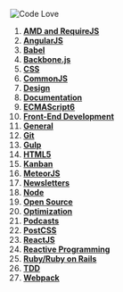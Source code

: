 ![Code Love](http://i.imgur.com/RS2KWU7.png)

1. **[AMD and RequireJS](https://github.com/KleoPetroff/dev-log/blob/master/source/amd-requirejs.md)**
2. **[AngularJS](https://github.com/KleoPetroff/dev-log/blob/master/source/angularjs.md)**
3. **[Babel](https://github.com/KleoPetroff/dev-log/blob/master/source/babel.md)**
4. **[Backbone.js](https://github.com/KleoPetroff/dev-log/blob/master/source/backbone.md)**
5. **[CSS](https://github.com/KleoPetroff/dev-log/blob/master/source/css.md)**
6. **[CommonJS](https://github.com/KleoPetroff/dev-log/blob/master/source/commonjs.md)**
7. **[Design](https://github.com/KleoPetroff/dev-log/blob/master/source/design.md)**
8. **[Documentation](https://github.com/KleoPetroff/dev-log/blob/master/source/documentation.md)**
9. **[ECMAScript6](https://github.com/KleoPetroff/dev-log/blob/master/source/ecmascript6.md)**
10. **[Front-End Development](https://github.com/KleoPetroff/dev-log/blob/master/source/front-end.md)**
11. **[General](https://github.com/KleoPetroff/dev-log/blob/master/source/general.md)**
12. **[Git](https://github.com/KleoPetroff/dev-log/blob/master/source/git.md)**
13. **[Gulp](https://github.com/KleoPetroff/dev-log/blob/master/source/gulp.md)**
14. **[HTML5](https://github.com/KleoPetroff/dev-log/blob/master/source/html5.md)**
15. **[Kanban](https://github.com/KleoPetroff/dev-log/blob/master/source/kanban.md)**
16. **[MeteorJS](https://github.com/KleoPetroff/dev-log/blob/master/source/meteor.md)**
17. **[Newsletters](https://github.com/KleoPetroff/dev-log/blob/master/source/newsletters.md)**
18. **[Node](https://github.com/KleoPetroff/dev-log/blob/master/source/nodejs.md)**
19. **[Open Source](https://github.com/KleoPetroff/dev-log/blob/master/source/open-source.md)**
20. **[Optimization](https://github.com/KleoPetroff/dev-log/blob/master/source/optimization.md)**
21. **[Podcasts](https://github.com/KleoPetroff/dev-log/blob/master/source/podcasts.md)**
22. **[PostCSS](https://github.com/KleoPetroff/dev-log/blob/master/source/postcss.md)**
23. **[ReactJS](https://github.com/KleoPetroff/dev-log/blob/master/source/reactjs.md)**
24. **[Reactive Programming](https://github.com/KleoPetroff/dev-log/blob/master/source/reactive.md)**
25. **[Ruby/Ruby on Rails](https://github.com/KleoPetroff/dev-log/blob/master/source/ruby.md)**
26. **[TDD](https://github.com/KleoPetroff/dev-log/blob/master/source/tdd.md)**
26. **[Webpack](https://github.com/KleoPetroff/dev-log/blob/master/source/webpack.md)**